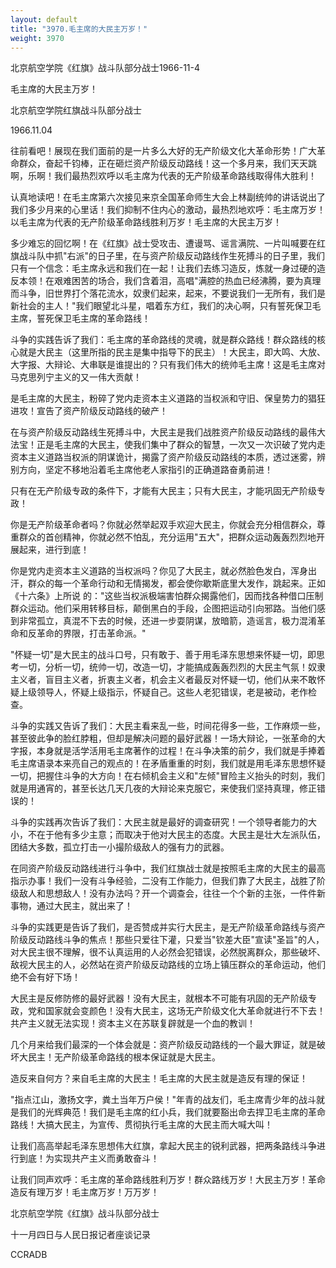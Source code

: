 ```yaml
---
layout: default
title: "3970.毛主席的大民主万岁！"
weight: 3970
---
```


北京航空学院《红旗》战斗队部分战士1966-11-4

毛主席的大民主万岁！

北京航空学院红旗战斗队部分战士

1966.11.04

往前看吧！展现在我们面前的是一片多么大好的无产阶级文化大革命形势！广大革命群众，奋起千钧棒，正在砸烂资产阶级反动路线！这一个多月来，我们天天跳啊，乐啊！我们最热烈欢呼以毛主席为代表的无产阶级革命路线取得伟大胜利！

认真地读吧！在毛主席第六次接见来京全国革命师生大会上林副统帅的讲话说出了我们多少月来的心里话！我们抑制不住内心的激动，最热烈地欢呼：毛主席万岁！以毛主席为代表的无产阶级革命路线胜利万岁！毛主席的大民主万岁！

多少难忘的回忆啊！在《红旗》战士受攻击、遭谩骂、谣言满院、一片叫喊要在红旗战斗队中抓"右派"的日子里，在与资产阶级反动路线作生死搏斗的日子里，我们只有一个信念：毛主席永远和我们在一起！让我们去练习造反，炼就一身过硬的造反本领！在艰难困苦的场合，我们含着泪，高唱"满腔的热血已经沸腾，要为真理而斗争，旧世界打个落花流水，奴隶们起来，起来，不要说我们一无所有，我们是新社会的主人！"我们眼望北斗星，唱着东方红，我们的决心啊，只有誓死保卫毛主席，誓死保卫毛主席的革命路线！

斗争的实践告诉了我们：毛主席的革命路线的灵魂，就是群众路线！群众路线的核心就是大民主（这里所指的民主是集中指导下的民主）！大民主，即大鸣、大放、大字报、大辩论、大串联是谁提出的？只有我们伟大的统帅毛主席！这是毛主席对马克思列宁主义的又一伟大贡献！

是毛主席的大民主，粉碎了党内走资本主义道路的当权派和守旧、保皇势力的猖狂进攻！宣告了资产阶级反动路线的破产！

在与资产阶级反动路线生死搏斗中，大民主是我们战胜资产阶级反动路线的最伟大法宝！正是毛主席的大民主，使我们集中了群众的智慧，一次又一次识破了党内走资本主义道路当权派的阴谋诡计，揭露了资产阶级反动路线的本质，透过迷雾，辨别方向，坚定不移地沿着毛主席他老人家指引的正确道路奋勇前进！

只有在无产阶级专政的条件下，才能有大民主；只有大民主，才能巩固无产阶级专政！

你是无产阶级革命者吗？你就必然举起双手欢迎大民主，你就会充分相信群众，尊重群众的首创精神，你就必然不怕乱，充分运用"五大"，把群众运动轰轰烈烈地开展起来，进行到底！

你是党内走资本主义道路的当权派吗？你见了大民主，就必然脸色发白，浑身出汗，群众的每一个革命行动和无情揭发，都会使你歇斯底里大发作，跳起来。正如《十六条》上所说   的："这些当权派极端害怕群众揭露他们，因而找各种借口压制群众运动。他们采用转移目标，颠倒黑白的手段，企图把运动引向邪路。当他们感到非常孤立，真混不下去的时候，还进一步耍阴谋，放暗箭，造谣言，极力混淆革命和反革命的界限，打击革命派。"

"怀疑一切"是大民主的战斗口号，只有敢于、善于用毛泽东思想来怀疑一切，即思考一切，分析一切，统帅一切，改造一切，才能搞成轰轰烈烈的大民主气氛！奴隶主义者，盲目主义者，折衷主义者，机会主义者最反对怀疑一切，他们从来不敢怀疑上级领导人，怀疑上级指示，怀疑自己。这些人老犯错误，老是被动，老作检查。

斗争的实践又告诉了我们：大民主看来乱一些，时间花得多一些，工作麻烦一些，甚至彼此争的脸红脖粗，但却是解决问题的最好武器！一场大辩论，一张革命的大字报，本身就是活学活用毛主席著作的过程！在斗争决策的前夕，我们就是手捧着毛主席语录本来亮自己的观点的！在矛盾重重的时刻，我们就是用毛泽东思想怀疑一切，把握住斗争的大方向！在右倾机会主义和"左倾"冒险主义抬头的时刻，我们就是用通宵的，甚至长达几天几夜的大辩论来克服它，来使我们坚持真理，修正错误的！

斗争的实践再次告诉了我们：大民主就是最好的调查研究！一个领导者能力的大小，不在于他有多少主意；而取决于他对大民主的态度。大民主是壮大左派队伍，团结大多数，孤立打击一小撮阶级敌人的强有力的武器。

在同资产阶级反动路线进行斗争中，我们红旗战士就是按照毛主席的大民主的最高指示办事！我们一没有斗争经验，二没有工作能力，但我们靠了大民主，战胜了阶级敌人和思想敌人！没有办法吗？开一个调查会，往往一个个新的主张，一件件新事物，通过大民主，就出来了！

斗争的实践更是告诉了我们，是否赞成并实行大民主，是无产阶级革命路线与资产阶级反动路线斗争的焦点！那些只爱往下灌，只爱当"钦差大臣"宣读"圣旨"的人，对大民主很不理解，很不认真运用的人必然会犯错误，必然脱离群众，那些破坏、敌视大民主的人，必然站在资产阶级反动路线的立场上镇压群众的革命运动，他们绝不会有好下场！

大民主是反修防修的最好武器！没有大民主，就根本不可能有巩固的无产阶级专政，党和国家就会变颜色！没有大民主，这场无产阶级文化大革命就进行不下去！共产主义就无法实现！资本主义在苏联复辟就是一个血的教训！

几个月来给我们最深的一个体会就是：资产阶级反动路线的一个最大罪证，就是破坏大民主！无产阶级革命路线的根本保证就是大民主。

造反来自何方？来自毛主席的大民主！毛主席的大民主就是造反有理的保证！

"指点江山，激扬文字，粪土当年万户侯！"年青的战友们，毛主席青少年的战斗就是我们的光辉典范！我们是毛主席的红小兵，我们就要豁出命去捍卫毛主席的革命路线！大搞大民主，为宣传、贯彻执行毛主席的大民主而大喊大叫！

让我们高高举起毛泽东思想伟大红旗，拿起大民主的锐利武器，把两条路线斗争进行到底！为实现共产主义而勇敢奋斗！

让我们同声欢呼：毛主席的革命路线胜利万岁！群众路线万岁！大民主万岁！革命造反有理万岁！毛主席万岁！万万岁！

北京航空学院《红旗》战斗队部分战士

十一月四日与人民日报记者座谈记录

CCRADB


